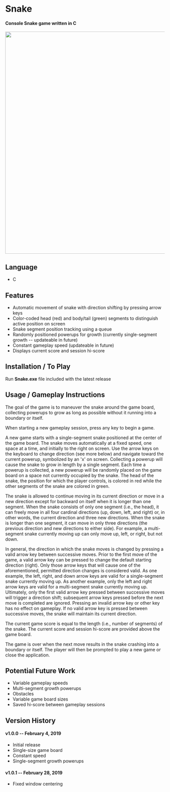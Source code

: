 # Snake

#### Console Snake game written in C

<p align="center"><img src="https://imgur.com/fphWffN.gif"  width=700></p>

## Language

- C

## Features

- Automatic movement of snake with direction shifting by pressing arrow keys
- Color-coded head (red) and body/tail (green) segments to distinguish active position on screen
- Snake segment position tracking using a queue
- Randomly positioned powerups for growth (currently single-segment growth -- updateable in future)
- Constant gameplay speed (updateable in future)
- Displays current score and session hi-score

## Installation / To Play

Run **Snake.exe** file included with the latest release

## Usage / Gameplay Instructions

The goal of the game is to maneuver the snake around the game board, collecting powerups to grow as long as possible without it running into a boundary or itself.

When starting a new gameplay session, press any key to begin a game.

A new game starts with a single-segment snake positioned at the center of the game board. The snake moves automatically at a fixed speed, one space at a time, and initially to the right on screen. Use the arrow keys on the keyboard to change direction (see more below) and navigate toward the current powerup, symbolized by an 'x' on screen. Collecting a powerup will cause the snake to grow in length by a single segment. Each time a powerup is collected, a new powerup will be randomly placed on the game board on a space not currently occupied by the snake. The head of the snake, the position for which the player controls, is colored in red while the other segments of the snake are colored in green.

The snake is allowed to continue moving in its current direction or move in a new direction except for backward on itself when it is longer than one segment. When the snake consists of only one segment (i.e., the head), it can freely move in all four cardinal directions (up, down, left, and right) or, in other words, the current direction and three new directions. When the snake is longer than one segment, it can move in only three directions (the previous direction and new directions to either side). For example, a multi-segment snake currently moving up can only move up, left, or right, but not down.

In general, the direction in which the snake moves is changed by pressing a valid arrow key between successive moves. Prior to the first move of the game, a valid arrow key can be pressed to change the default starting direction (right). Only those arrow keys that will cause one of the aforementioned, permitted direction changes is considered valid. As one example, the left, right, and down arrow keys are valid for a single-segment snake currently moving up. As another example, only the left and right arrow keys are valid for a multi-segment snake currently moving up. Ultimately, only the first valid arrow key pressed between successive moves will trigger a direction shift; subsequent arrow keys pressed before the next move is completed are ignored. Pressing an invalid arrow key or other key has no effect on gameplay. If no valid arrow key is pressed between successive moves, the snake will maintain its current direction.

The current game score is equal to the length (i.e., number of segments) of the snake. The current score and session hi-score are provided above the game board.

The game is over when the next move results in the snake crashing into a boundary or itself. The player will then be prompted to play a new game or close the application.

## Potential Future Work

- Variable gameplay speeds
- Multi-segment growth powerups
- Obstacles
- Variable game board sizes
- Saved hi-score between gameplay sessions

## Version History

#### v1.0.0 -- February 4, 2019

- Initial release
- Single-size game board
- Constant speed
- Single-segment growth powerups

#### v1.0.1 -- February 28, 2019

- Fixed window centering